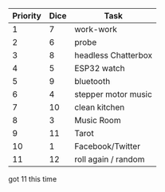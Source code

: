 | Priority | Dice |   Task              |
| -------- | ---- | ------------------- |
| 1        |   7  | work-work           |
| 2        |   6  | probe               |
| 3        |   8  | headless Chatterbox |
| 4        |   5  | ESP32 watch         |
| 5        |   9  | bluetooth           |
| 6        |   4  | stepper motor music |
| 7        |   10 | clean kitchen       |
| 8        |   3  | Music Room          |
| 9        |   11 | Tarot               |
| 10       |   1  | Facebook/Twitter    |
| 11       |   12 | roll again / random |

got 11 this time
